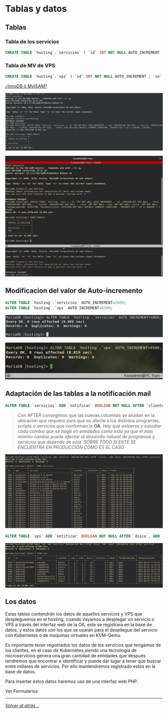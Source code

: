 # Tablas y datos

## Tablas

<!-- ```sql
CREATE TABLE `hosting`.`servicios` ( `id` INT NOT NULL AUTO_INCREMENT , `app` INT NOT NULL , `cliente` INT NOT NULL , `fecha` DATE NOT NULL DEFAULT CURRENT_TIMESTAMP , PRIMARY KEY (`id`)) ENGINE = InnoDB;
``` -->

### Tabla de los servicios

```sql
CREATE TABLE `hosting`.`servicios` ( `id` INT NOT NULL AUTO_INCREMENT , `app` VARCHAR(40) NOT NULL , `version` VARCHAR(80) NOT NULL , `cliente` VARCHAR(40) NOT NULL , `fecha` DATETIME NOT NULL DEFAULT CURRENT_TIMESTAMP , PRIMARY KEY (`id`)) ENGINE = InnoDB;
```

### Tabla de MV de VPS

```sql
CREATE TABLE `hosting`.`vps` ( `id` INT NOT NULL AUTO_INCREMENT , `so` VARCHAR(40) NOT NULL , `plan` VARCHAR(80) NOT NULL , `cliente` VARCHAR(40) NOT NULL , `vcpu` INT NOT NULL,`vram` INT NOT NULL,`disco` INT NOT NULL, `fechapreparada` DATETIME,`fechasolicitud` DATETIME NOT NULL DEFAULT CURRENT_TIMESTAMP , PRIMARY KEY (`id`)) ENGINE = InnoDB;
```
[¿InnoDB ó MyISAM?](https://www.arsys.es/blog/programacion/bases-de-datos/myisam-o-innodb-elige-tu-motor-de-almacenamiento-mysql/)

![imagen](./imagenes/Tablas.jpg)

![imagen](./imagenes/TablaVps.jpg)

## Modificacion del valor de Auto-incremento

```sql
ALTER TABLE `hosting`.`servicios` AUTO_INCREMENT=1000;
ALTER TABLE `hosting`.`vps` AUTO_INCREMENT=9500;
```

![imagen](./imagenes/Tablas2.jpg)

![imagen](./imagenes/autoincrementoVps.jpg)

## Adaptación de las tablas a la notificación mail

```sql
ALTER TABLE `servicios` ADD `notificar` BOOLEAN NOT NULL AFTER `cliente`, ADD `email` VARCHAR(80) NULL AFTER `notificar`;
```

> Con _AFTER_ consegimos que las nuevas columnas se añadan en la ubicación que requiero para que no afecte a los distintos programas, scripts o servicios que conforman la **OA**. _Hay que extaerse y estudiar cada cambio que se haga en entidades como esta ya que el mas minimo cambio puede afectar al desarollo natural de programas y servicios que depende de esta. SOBRE TODO SI ESTE SE ENCUENTRA EN PRODUCCIÓN COMO ES EL CASO_

![imagen](./imagenes/cambiosBBDD.jpg)

```sql
ALTER TABLE `vps` ADD `notificar` BOOLEAN NOT NULL AFTER `disco`, ADD `email` VARCHAR(80) NULL AFTER `notificar`;
```

![imagen](./imagenes/cambiosBBDD2.jpg)


## Los datos

Estas tablas contendrán los datos de aquellos servicios y VPS que despleguemos en el hosting, cuando vayamos a desplegar un servicio o VPS a través del interfaz web de la OA, este se registrara en la base de datos, y estos datos son los que se usarán para el despliegue del servicio con Kubernetes o de maquinas virtuales en KVM-Qemu. 

Es importante tener registrados los datos de los servicios que tengamos de los clientes, en el caso de Kubernetes,siendo una tecnología de microservicios genera una gran cantidad de entidades que después tendremos que encontrar e identificar y puede dar lugar a tener que buscar entre millares de servicios. Por ello mantendremos registrado estos en la base de datos.

Para insertar estos datos haremos uso de una interfaz web PHP.

Ver Formularios

________________________________________
*[Volver al atrás...](./README.md)*